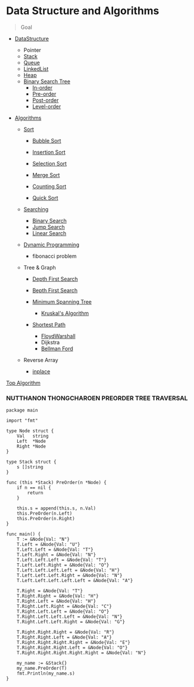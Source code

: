 # Data Structure and Algorithms

> Goal

- [DataStructure](https://github.com/nutthanonn/data-structure-and-algorithm/tree/main/DataStructure)

  - Pointer
  - [Stack](https://github.com/nutthanonn/data-structure-and-algorithm/tree/main/DataStructure/stack)
  - [Queue](https://github.com/nutthanonn/data-structure-and-algorithm/tree/main/DataStructure/queue)
  - [LinkedList](https://github.com/nutthanonn/data-structure-and-algorithm/tree/main/DataStructure/linkedlist)
  - [Heap](https://github.com/nutthanonn/data-structure-and-algorithm/tree/main/DataStructure/heaps)
  - [Binary Search Tree](https://github.com/nutthanonn/data-structure-and-algorithm/tree/main/DataStructure/Tree%20%26%20Traversal)
    - [In-order](https://github.com/nutthanonn/data-structure-and-algorithm/tree/main/DataStructure/Tree%20%26%20Traversal/InOrderTree)
    - [Pre-order](https://github.com/nutthanonn/data-structure-and-algorithm/tree/main/DataStructure/Tree%20%26%20Traversal/PreOrderTree)
    - [Post-order](https://github.com/nutthanonn/data-structure-and-algorithm/tree/main/DataStructure/Tree%20%26%20Traversal/PostOrderTree)
    - [Level-order](https://github.com/nutthanonn/data-structure-and-algorithm/tree/main/DataStructure/Tree%20%26%20Traversal/LevelOrderTree)

- [Algorithms](https://github.com/nutthanonn/data-structure-and-algorithm/tree/main/Algorithms)

  - [Sort](https://github.com/nutthanonn/data-structure-and-algorithm/tree/main/Algorithms/Sort)

    - [Bubble Sort](https://github.com/nutthanonn/data-structure-and-algorithm/tree/main/Algorithms/Sort/BubbleSort)
    - [Insertion Sort](https://github.com/nutthanonn/data-structure-and-algorithm/tree/main/Algorithms/Sort/InsertionSort)
    - [Selection Sort](https://github.com/nutthanonn/data-structure-and-algorithm/tree/main/Algorithms/Sort/SelectionSort)
    - [Merge Sort](https://github.com/nutthanonn/data-structure-and-algorithm/tree/main/Algorithms/Sort/MergeSort)

    - [Counting Sort](https://github.com/nutthanonn/data-structure-and-algorithm/tree/main/Algorithms/Sort/CountingSort)

    - [Quick Sort](https://github.com/nutthanonn/data-structure-and-algorithm/tree/main/Algorithms/Sort/QuickSort)

  - [Searching](https://github.com/nutthanonn/data-structure-and-algorithm/tree/main/Algorithms/Searching)
    - [Binary Search](https://github.com/nutthanonn/data-structure-and-algorithm/tree/main/Algorithms/Searching/BinarySearch)
    - [Jump Search](https://github.com/nutthanonn/data-structure-and-algorithm/tree/main/Algorithms/Searching/JumpSearch)
    - [Linear Search](https://github.com/nutthanonn/data-structure-and-algorithm/tree/main/Algorithms/Searching/LinearSearch)
  - [Dynamic Programming](https://github.com/nutthanonn/data-structure-and-algorithm/tree/main/Algorithms/DynamicProgramming)
    - fibonacci problem
  - Tree & Graph

    - [Depth First Search](https://github.com/nutthanonn/data-structure-and-algorithms/tree/main/Algorithms/Graph/DFS)
    - [Bepth First Search](https://github.com/nutthanonn/data-structure-and-algorithms/tree/main/Algorithms/Graph/BFS)

    - [Minimum Spanning Tree](https://github.com/nutthanonn/data-structure-and-algorithms/tree/main/Algorithms/Graph/MinimumCostSpanningTree)

      - [Kruskal's Algorithm](https://github.com/nutthanonn/data-structure-and-algorithms/tree/main/Algorithms/Graph/MinimumCostSpanningTree/Kruskals)

    - [Shortest Path](https://github.com/nutthanonn/data-structure-and-algorithms/tree/main/Algorithms/Graph/ShortestPath)
      - [FloydWarshall](https://github.com/nutthanonn/data-structure-and-algorithms/tree/main/Algorithms/Graph/ShortestPath/FloydWarshall)
      - Dijkstra
      - [Bellman Ford](https://github.com/nutthanonn/data-structure-and-algorithms/tree/main/Algorithms/Graph/ShortestPath/BellmanFord)

  - Reverse Array
    - [inplace](https://github.com/nutthanonn/data-structure-and-algorithm/tree/main/Algorithms/algo/inplace)

[Top Algorithm](https://www.techiedelight.com/top-25-algorithms-every-programmer-should-know/)

### NUTTHANON THONGCHAROEN PREORDER TREE TRAVERSAL

```golang
package main

import "fmt"

type Node struct {
	Val   string
	Left  *Node
	Right *Node
}

type Stack struct {
	s []string
}

func (this *Stack) PreOrder(n *Node) {
	if n == nil {
		return
	}

	this.s = append(this.s, n.Val)
	this.PreOrder(n.Left)
	this.PreOrder(n.Right)
}

func main() {
	T := &Node{Val: "N"}
	T.Left = &Node{Val: "U"}
	T.Left.Left = &Node{Val: "T"}
	T.Left.Right = &Node{Val: "N"}
	T.Left.Left.Left = &Node{Val: "T"}
	T.Left.Left.Right = &Node{Val: "O"}
	T.Left.Left.Left.Left = &Node{Val: "H"}
	T.Left.Left.Left.Right = &Node{Val: "N"}
	T.Left.Left.Left.Left.Left = &Node{Val: "A"}

	T.Right = &Node{Val: "T"}
	T.Right.Right = &Node{Val: "H"}
	T.Right.Left = &Node{Val: "H"}
	T.Right.Left.Right = &Node{Val: "C"}
	T.Right.Left.Left = &Node{Val: "O"}
	T.Right.Left.Left.Left = &Node{Val: "N"}
	T.Right.Left.Left.Right = &Node{Val: "G"}

	T.Right.Right.Right = &Node{Val: "R"}
	T.Right.Right.Left = &Node{Val: "A"}
	T.Right.Right.Right.Right = &Node{Val: "E"}
	T.Right.Right.Right.Left = &Node{Val: "O"}
	T.Right.Right.Right.Right.Right = &Node{Val: "N"}

	my_name := &Stack{}
	my_name.PreOrder(T)
	fmt.Println(my_name.s)
}

```
